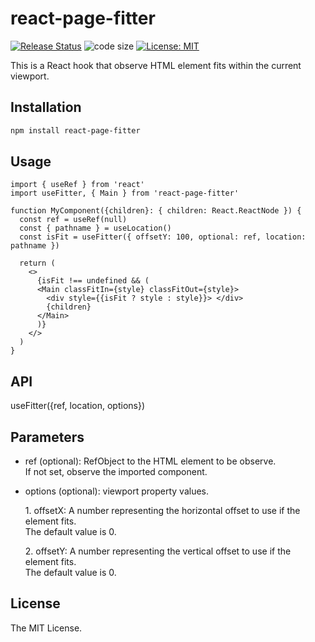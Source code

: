 # react-page-fitter

[![Release Status](https://img.shields.io/github/release/su-pull/react-page-fitter.svg)](https://github.com/su-pull/react-page-fitter/releases/latest)
![code size](https://img.shields.io/github/languages/code-size/su-pull/react-page-fitter)
[![License: MIT](https://img.shields.io/badge/License-MIT-blue.svg)](https://opensource.org/licenses/MIT)

This is a React hook that observe HTML element fits within the current viewport.

## Installation

```sh
npm install react-page-fitter
```

## Usage

```tsx
import { useRef } from 'react'
import useFitter, { Main } from 'react-page-fitter'

function MyComponent({children}: { children: React.ReactNode }) {
  const ref = useRef(null)
  const { pathname } = useLocation()
  const isFit = useFitter({ offsetY: 100, optional: ref, location: pathname })

  return (
    <>
      {isFit !== undefined && (
      <Main classFitIn={style} classFitOut={style}>
        <div style={{isFit ? style : style}}> </div>
        {children}
      </Main>
      )}
    </>
  )
}
```

## API

useFitter({ref, location, options})

## Parameters

- ref (optional): RefObject to the HTML element to be observe.  
  If not set, observe the imported component.

- options (optional): viewport property values.

  1\. offsetX: A number representing the horizontal offset to use if the element fits.  
  The default value is 0.

  2\. offsetY: A number representing the vertical offset to use if the element fits.  
  The default value is 0.

## License

The MIT License.
